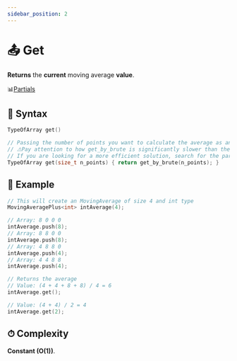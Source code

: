 ```yaml
---
sidebar_position: 2
---
```


# 📤 Get

**Returns** the **current** moving average **value**.

📊[Partials](pathname:///docs/class-methods/partials/intro)

## 📝 Syntax

```cpp
TypeOfArray get()

// Passing the number of points you want to calculate the average as an parameter is an alias to ge_by_brute function.
// ⚠Pay attention to how get_by_brute is significantly slower than the pure get function.
// If you are looking for a more efficient solution, search for the partial average concept in this library.
TypeOfArray get(size_t n_points) { return get_by_brute(n_points); }
```

## 🔮 Example

```cpp
// This will create an MovingAverage of size 4 and int type
MovingAveragePlus<int> intAverage(4);

// Array: 8 0 0 0
intAverage.push(8);
// Array: 8 8 0 0
intAverage.push(8);
// Array: 4 8 8 0
intAverage.push(4);
// Array: 4 4 8 8
intAverage.push(4);

// Returns the average
// Value: (4 + 4 + 8 + 8) / 4 = 6
intAverage.get();

// Value: (4 + 4) / 2 = 4
intAverage.get(2);
```

## ⏱ Complexity

**Constant (O(1))**.
